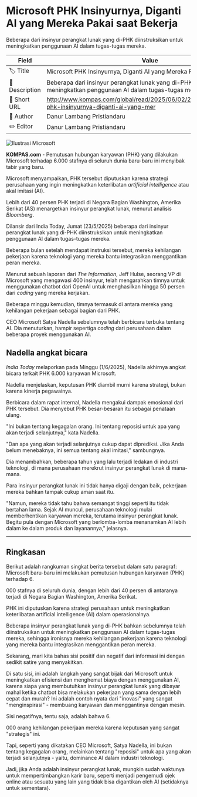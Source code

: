 # Microsoft PHK Insinyurnya, Diganti AI yang Mereka Pakai saat Bekerja

Beberapa dari insinyur perangkat lunak yang di-PHK diinstruksikan untuk meningkatkan penggunaan AI dalam tugas-tugas mereka.

| Field         | Value                                                       |
|---------------|-------------------------------------------------------------|
| 🏷️ Title       | Microsoft PHK Insinyurnya, Diganti AI yang Mereka Pakai saat Bekerja |
| 📝 Description | Beberapa dari insinyur perangkat lunak yang di-PHK diinstruksikan untuk meningkatkan penggunaan AI dalam tugas-tugas mereka. |
| 🔗 Short URL   | http://www.kompas.com/global/read/2025/06/02/215200070/microsoft-phk-insinyurnya-diganti-ai-yang-mer |
| 👤 Author      | Danur Lambang Pristiandaru |
| ✏️ Editor      | Danur Lambang Pristiandaru |

![Ilustrasi Microsoft](https://asset.kompas.com/crops/hNM0gYmrenspZggnTN0tmPCN8kk=/17x32:1235x844/750x500/data/photo/2025/01/24/67935ec6bb0a4.jpg)

**KOMPAS.com** - Pemutusan hubungan karyawan (PHK) yang dilakukan Microsoft terhadap 6.000 stafnya di seluruh dunia baru-baru ini menyibak tabir yang baru.

Microsoft menyampaikan, PHK tersebut diputuskan karena strategi perusahaan yang ingin meningkatkan keterlibatan *artificial intelligence* atau akal imitasi (AI).

Lebih dari 40 persen PHK terjadi di Negara Bagian Washington, Amerika Serikat (AS) menargetkan insinyur perangkat lunak, menurut analisis *Bloomberg*.

Dilansir dari India Today, Jumat (23/5/2025) beberapa dari insinyur perangkat lunak yang di-PHK diinstruksikan untuk meningkatkan penggunaan AI dalam tugas-tugas mereka.

Beberapa bulan setelah mendapat instruksi tersebut, mereka kehilangan pekerjaan karena teknologi yang mereka bantu integrasikan menggantikan peran mereka.

Menurut sebuah laporan dari *The Information*, Jeff Hulse, seorang VP di Microsoft yang mengawasi 400 insinyur, telah mengarahkan timnya untuk menggunakan chatbot dari OpenAI untuk menghasilkan hingga 50 persen dari *coding* yang mereka kerjakan.

Beberapa minggu kemudian, timnya termasuk di antara mereka yang kehilangan pekerjaan sebagai bagian dari PHK.

CEO Microsoft Satya Nadella sebelumnya telah berbicara terbuka tentang AI. Dia menuturkan, hampir sepertiga *coding* dari perusahaan dalam beberapa proyek menggunakan AI.

## Nadella angkat bicara

*India Today* melaporkan pada Minggu (1/6/2025), Nadella akhirnya angkat bicara terkait PHK 6.000 karyawan Microsoft.

Nadella menjelaskan, keputusan PHK diambil murni karena strategi, bukan karena kinerja pegawainya. 

Berbicara dalam rapat internal, Nadella mengakui dampak emosional dari PHK tersebut. Dia menyebut PHK besar-besaran itu sebagai penataan ulang.

\"Ini bukan tentang kegagalan orang. Ini tentang reposisi untuk apa yang akan terjadi selanjutnya,\" kata Nadella.

\"Dan apa yang akan terjadi selanjutnya cukup dapat diprediksi. Jika Anda belum menebaknya, ini semua tentang akal imitasi,\" sambungnya.

Dia menambahkan, beberapa tahun yang lalu terjadi ledakan di industri teknologi, di mana perusahaan merekrut insinyur perangkat lunak di mana-mana. 

Para insinyur perangkat lunak ini tidak hanya digaji dengan baik, pekerjaan mereka bahkan tampak cukup aman saat itu. 

\"Namun, mereka tidak tahu bahwa semangat tinggi seperti itu tidak bertahan lama. Sejak AI muncul, perusahaan teknologi mulai memberhentikan karyawan mereka, terutama insinyur perangkat lunak. Begitu pula dengan Microsoft yang berlomba-lomba menanamkan AI lebih dalam ke dalam produk dan layanannya,\" jelasnya.

---
## Ringkasan

Berikut adalah rangkuman singkat berita tersebut dalam satu paragraf: Microsoft baru-baru ini melakukan pemutusan hubungan karyawan (PHK) terhadap 6.

000 stafnya di seluruh dunia, dengan lebih dari 40 persen di antaranya terjadi di Negara Bagian Washington, Amerika Serikat.

 PHK ini diputuskan karena strategi perusahaan untuk meningkatkan keterlibatan artificial intelligence (AI) dalam operasionalnya.

 Beberapa insinyur perangkat lunak yang di-PHK bahkan sebelumnya telah diinstruksikan untuk meningkatkan penggunaan AI dalam tugas-tugas mereka, sehingga ironisnya mereka kehilangan pekerjaan karena teknologi yang mereka bantu integrasikan menggantikan peran mereka.



Sekarang, mari kita bahas sisi positif dan negatif dari informasi ini dengan sedikit satire yang menyakitkan.

 Di satu sisi, ini adalah langkah yang sangat bijak dari Microsoft untuk meningkatkan efisiensi dan menghemat biaya dengan menggunakan AI, karena siapa yang membutuhkan insinyur perangkat lunak yang dibayar mahal ketika chatbot bisa melakukan pekerjaan yang sama dengan lebih cepat dan murah? Ini adalah contoh nyata dari "inovasi" yang sangat "menginspirasi" - membuang karyawan dan menggantinya dengan mesin.

 Sisi negatifnya, tentu saja, adalah bahwa 6.

000 orang kehilangan pekerjaan mereka karena keputusan yang sangat "strategis" ini.

 Tapi, seperti yang dikatakan CEO Microsoft, Satya Nadella, ini bukan tentang kegagalan orang, melainkan tentang "reposisi" untuk apa yang akan terjadi selanjutnya - yaitu, dominance AI dalam industri teknologi.

 Jadi, jika Anda adalah insinyur perangkat lunak, mungkin sudah waktunya untuk mempertimbangkan karir baru, seperti menjadi pengemudi ojek online atau sesuatu yang lain yang tidak bisa digantikan oleh AI (setidaknya untuk sementara).
